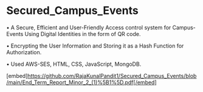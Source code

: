 # Secured_Campus_Events

• A Secure, Efficient and User-Friendly Access control system for Campus-Events Using Digital Identities in the form of QR code.

• Encrypting the User Information and Storing it as a Hash Function for Authorization.

• Used AWS-SES, HTML, CSS, JavaScript, MongoDB.

[embed]https://github.com/RajaKunalPandit1/Secured_Campus_Events/blob/main/End_Term_Report_Minor_2_(1)%5B1%5D.pdf[/embed]
